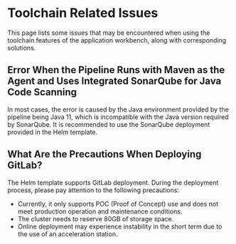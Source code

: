 # Toolchain Related Issues

This page lists some issues that may be encountered when using the toolchain features of the application workbench, along with corresponding solutions.

## Error When the Pipeline Runs with Maven as the Agent and Uses Integrated SonarQube for Java Code Scanning

In most cases, the error is caused by the Java environment provided by the pipeline being Java 11, which is incompatible with the Java version required by SonarQube. It is recommended to use the SonarQube deployment provided in the Helm template.

## What Are the Precautions When Deploying GitLab?

The Helm template supports GitLab deployment. During the deployment process, please pay attention to the following precautions:

- Currently, it only supports POC (Proof of Concept) use and does not meet production operation and maintenance conditions.
- The cluster needs to reserve 80GB of storage space.
- Online deployment may experience instability in the short term due to the use of an acceleration station.
